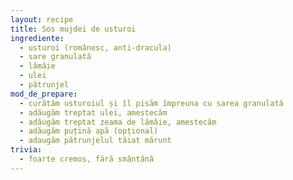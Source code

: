 ```yaml
---
layout: recipe
title: Sos mujdei de usturoi
ingrediente:
  - usturoi (românesc, anti-dracula)
  - sare granulată
  - lămâie
  - ulei
  - pătrunjel
mod_de_prepare:
  - curătăm usturoiul și îl pisăm împreuna cu sarea granulată
  - adăugăm treptat ulei, amestecăm
  - adăugăm treptat zeama de lămâie, amestecăm
  - adăugăm puțină apă (opțional)
  - adaugăm pătrunjelul tăiat mărunt
trivia:
  - foarte cremos, fără smântână
---
```

